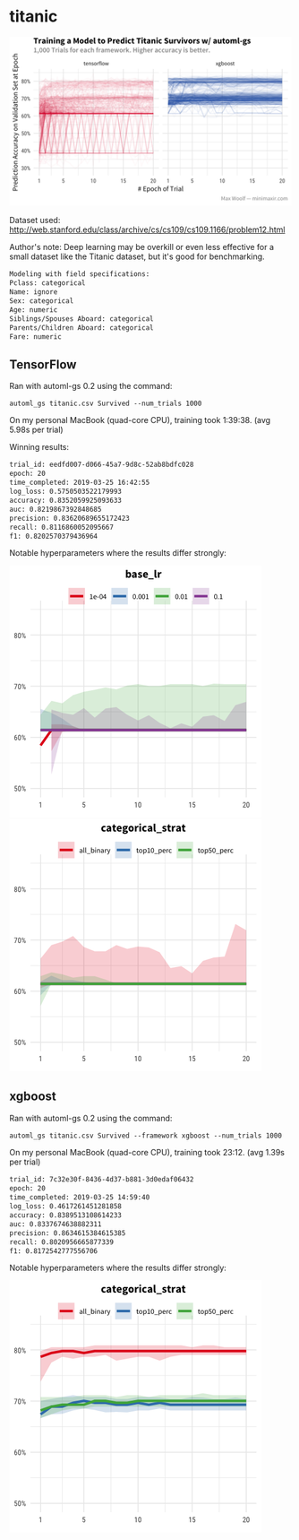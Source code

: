 # titanic

![](all_titanic.png)

Dataset used: http://web.stanford.edu/class/archive/cs/cs109/cs109.1166/problem12.html

Author's note: Deep learning may be overkill or even less effective for a small dataset like the Titanic dataset, but it's good for benchmarking.

```
Modeling with field specifications:
Pclass: categorical
Name: ignore
Sex: categorical
Age: numeric
Siblings/Spouses Aboard: categorical
Parents/Children Aboard: categorical
Fare: numeric
```

## TensorFlow

Ran with automl-gs 0.2 using the command:

```shell
automl_gs titanic.csv Survived --num_trials 1000
```

On my personal MacBook (quad-core CPU), training took 1:39:38. (avg 5.98s per trial)

Winning results:

```                                                              
trial_id: eedfd007-d066-45a7-9d8c-52ab8bdfc028
epoch: 20
time_completed: 2019-03-25 16:42:55
log_loss: 0.5750503522179993
accuracy: 0.8352059925093633
auc: 0.8219867392848685
precision: 0.83620689655172423
recall: 0.8116860052095667
f1: 0.8202570379436964
```

Notable hyperparameters where the results differ strongly:

![](hyperparams/tensorflow_base_lr.png)
![](hyperparams/tensorflow_categorical_strat.png)


## xgboost

Ran with automl-gs 0.2 using the command:

```shell
automl_gs titanic.csv Survived --framework xgboost --num_trials 1000
```

On my personal MacBook (quad-core CPU), training took 23:12. (avg 1.39s per trial)

```
trial_id: 7c32e30f-8436-4d37-b881-3d0edaf06432
epoch: 20
time_completed: 2019-03-25 14:59:40
log_loss: 0.4617261451281858
accuracy: 0.8389513108614233
auc: 0.8337674638882311
precision: 0.8634615384615385
recall: 0.8020956665877339
f1: 0.8172542777556706
```

Notable hyperparameters where the results differ strongly:

![](hyperparams/xgboost_categorical_strat.png)
